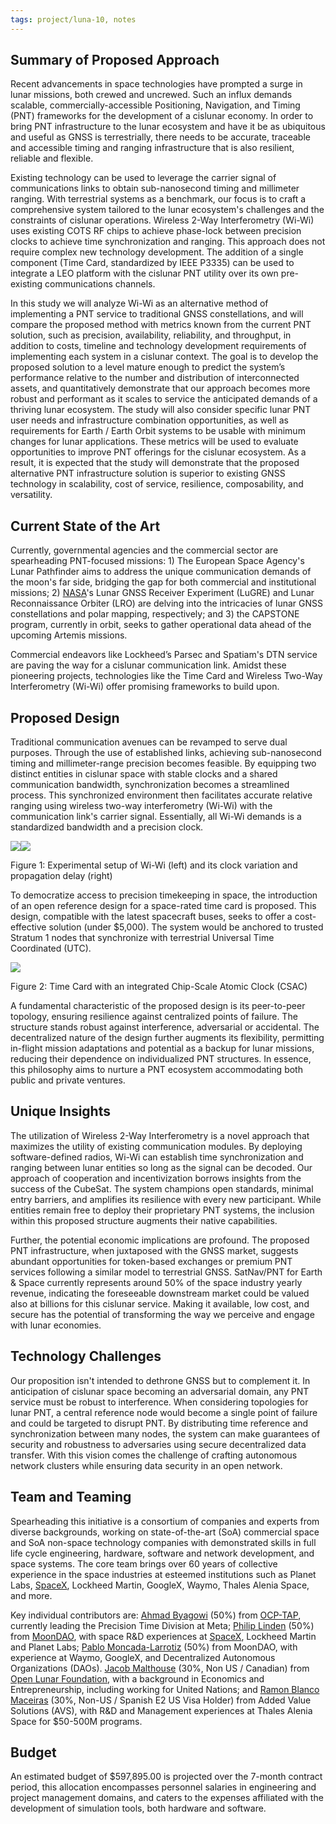 ```yaml
---
tags: project/luna-10, notes
---
```

## Summary of Proposed Approach

Recent advancements in space technologies have prompted a surge in lunar missions, both crewed and uncrewed. Such an influx demands scalable, commercially-accessible Positioning, Navigation, and Timing (PNT) frameworks for the development of a cislunar economy. In order to bring PNT infrastructure to the lunar ecosystem and have it be as ubiquitous and useful as GNSS is terrestrially, there needs to be accurate, traceable and accessible timing and ranging infrastructure that is also resilient, reliable and flexible.

Existing technology can be used to leverage the carrier signal of communications links to obtain sub-nanosecond timing and millimeter ranging. With terrestrial systems as a benchmark, our focus is to craft a comprehensive system tailored to the lunar ecosystem's challenges and the constraints of cislunar operations. Wireless 2-Way Interferometry (Wi-Wi) uses existing COTS RF chips to achieve phase-lock between precision clocks to achieve time synchronization and ranging. This approach does not require complex new technology development. The addition of a single component (Time Card, standardized by IEEE P3335) can be used to integrate a LEO platform with the cislunar PNT utility over its own pre-existing communications channels.

In this study we will analyze Wi-Wi as an alternative method of implementing a PNT service to traditional GNSS constellations, and will compare the proposed method with metrics known from the current PNT solution, such as precision, availability, reliability, and throughput, in addition to costs, timeline and technology development requirements of implementing each system in a cislunar context. The goal is to develop the proposed solution to a level mature enough to predict the system’s performance relative to the number and distribution of interconnected assets, and quantitatively demonstrate that our approach becomes more robust and performant as it scales to service the anticipated demands of a thriving lunar ecosystem. The study will also consider specific lunar PNT user needs and infrastructure combination opportunities, as well as requirements for Earth / Earth Orbit systems to be usable with minimum changes for lunar applications. These metrics will be used to evaluate opportunities to improve PNT offerings for the cislunar ecosystem. As a result, it is expected that the study will demonstrate that the proposed alternative PNT infrastructure solution is superior to existing GNSS technology in scalability, cost of service, resilience, composability, and versatility.

## Current State of the Art

Currently, governmental agencies and the commercial sector are spearheading PNT-focused missions: 1) The European Space Agency's Lunar Pathfinder aims to address the unique communication demands of the moon's far side, bridging the gap for both commercial and institutional missions; 2) [NASA](NASA.md)'s Lunar GNSS Receiver Experiment (LuGRE) and Lunar Reconnaissance Orbiter (LRO) are delving into the intricacies of lunar GNSS constellations and polar mapping, respectively; and 3) the CAPSTONE program, currently in orbit, seeks to gather operational data ahead of the upcoming Artemis missions.

Commercial endeavors like Lockheed’s Parsec and Spatiam's DTN service are paving the way for a cislunar communication link. Amidst these pioneering projects, technologies like the Time Card and Wireless Two-Way Interferometry (Wi-Wi) offer promising frameworks to build upon.

## Proposed Design

Traditional communication avenues can be revamped to serve dual purposes. Through the use of established links, achieving sub-nanosecond timing and millimeter-range precision becomes feasible. By equipping two distinct entities in cislunar space with stable clocks and a shared communication bandwidth, synchronization becomes a streamlined process. This synchronized environment then facilitates accurate relative ranging using wireless two-way interferometry (Wi-Wi) with the communication link's carrier signal. Essentially, all Wi-Wi demands is a standardized bandwidth and a precision clock.

![](https://lh6.googleusercontent.com/YYBSpcOOOepswQKDhZRAd7jw75s8Y_m7T-bJIfJhFJk9w7hmKM90coCbBe-iJMGs7AtBW1N-CfNCYsl3YunQVUBgmaChWSPqbIkH9ER1652mVr9GEEbKqjGZgoUJDT9Y1wuoRgOK0N2YGljyFHHUblc)![](https://lh4.googleusercontent.com/VPdK8Wp2WTf_Q0Oky1LhQ0IUuFC9dI55Q5dSlLo4DnJFiqPNzpZ1xw57bvLOfTXgA3SyOfshgxKqnoId4_j9Og_YRGITz5lf80o3PiDRfXvkWCL_g6YyQ1LfqH2QjMqrJNDNbJQsQkS6NV8nLeleCB4)

Figure 1: Experimental setup of Wi-Wi (left) and its clock variation and propagation delay (right)

To democratize access to precision timekeeping in space, the introduction of an open reference design for a space-rated time card is proposed. This design, compatible with the latest spacecraft buses, seeks to offer a cost-effective solution (under $5,000). The system would be anchored to trusted Stratum 1 nodes that synchronize with terrestrial Universal Time Coordinated (UTC).

![](https://lh4.googleusercontent.com/LxEqi7EjqgvoB4QYDvFUFUTOo6Ch-EnyX0vgOsOXypgRet7l5fCly5UXzSJP22Qei6EoWwLwgxwxhyIbIVk13n4YgtcUr2fAHcTF5pRkYOzN_wAaukLWba-vL5CqsK0CQBis2s-P5WVLktct8XLo3jk)

Figure 2: Time Card with an integrated Chip-Scale Atomic Clock (CSAC)

A fundamental characteristic of the proposed design is its peer-to-peer topology, ensuring resilience against centralized points of failure. The structure stands robust against interference, adversarial or accidental. The decentralized nature of the design further augments its flexibility, permitting in-flight mission adaptations and potential as a backup for lunar missions, reducing their dependence on individualized PNT structures. In essence, this philosophy aims to nurture a PNT ecosystem accommodating both public and private ventures.

## Unique Insights

The utilization of Wireless 2-Way Interferometry is a novel approach that maximizes the utility of existing communication modules. By deploying software-defined radios, Wi-Wi can establish time synchronization and ranging between lunar entities so long as the signal can be decoded. Our approach of cooperation and incentivization borrows insights from the success of the CubeSat. The system champions open standards, minimal entry barriers, and amplifies its resilience with every new participant. While entities remain free to deploy their proprietary PNT systems, the inclusion within this proposed structure augments their native capabilities.

Further, the potential economic implications are profound. The proposed PNT infrastructure, when juxtaposed with the GNSS market, suggests abundant opportunities for token-based exchanges or premium PNT services following a similar model to terrestrial GNSS. SatNav/PNT for Earth & Space currently represents around 50% of the space industry yearly revenue, indicating the foreseeable downstream market could be valued also at billions for this cislunar service. Making it available, low cost, and secure has the potential of transforming the way we perceive and engage with lunar economies.

## Technology Challenges

Our proposition isn't intended to dethrone GNSS but to complement it. In anticipation of cislunar space becoming an adversarial domain, any PNT service must be robust to interference. When considering topologies for lunar PNT, a central reference node would become a single point of failure and could be targeted to disrupt PNT. By distributing time reference and synchronization between many nodes, the system can make guarantees of security and robustness to adversaries using secure decentralized data transfer. With this vision comes the challenge of crafting autonomous network clusters while ensuring data security in an open network.

## Team and Teaming

Spearheading this initiative is a consortium of companies and experts from diverse backgrounds, working on state-of-the-art (SoA) commercial space and SoA non-space technology companies with demonstrated skills in full life cycle engineering, hardware, software and network development, and space systems. The core team brings over 60 years of collective experience in the space industries at esteemed institutions such as Planet Labs, [SpaceX](SpaceX.md), Lockheed Martin, GoogleX, Waymo, Thales Alenia Space, and more.

Key individual contributors are: [Ahmad Byagowi](Ahmad%20Byagowi.md) (50%) from [OCP-TAP](OCP-TAP.md), currently leading the Precision Time Division at Meta; [Philip Linden](@philiplinden.md) (50%) from [MoonDAO](MoonDAO.md), with space R&D experiences at [SpaceX](SpaceX.md), Lockheed Martin and Planet Labs; [Pablo Moncada-Larrotiz](@pmoncada.md) (50%) from MoonDAO, with experience at Waymo, GoogleX, and Decentralized Autonomous Organizations (DAOs). [Jacob Malthouse](Jacob%20Malthouse.md) (30%, Non US / Canadian) from [Open Lunar Foundation](Open%20Lunar%20Foundation.md), with a background in Economics and Entrepreneurship, including working for United Nations; and [Ramon Blanco Maceiras](Ramon%20Blanco%20Maceiras.md) (30%, Non-US / Spanish E2 US Visa Holder) from Added Value Solutions (AVS), with R&D and Management experiences at Thales Alenia Space for $50-500M programs.

## Budget

An estimated budget of $597,895.00 is projected over the 7-month contract period, this allocation encompasses personnel salaries in engineering and project management domains, and caters to the expenses affiliated with the development of simulation tools, both hardware and software.

